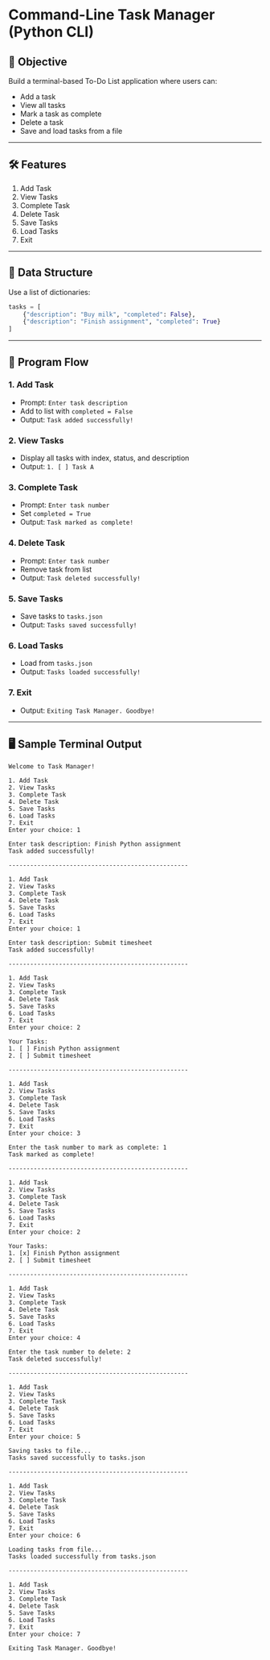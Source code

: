 
# Command-Line Task Manager (Python CLI)

## 🎯 Objective
Build a terminal-based To-Do List application where users can:
- Add a task
- View all tasks
- Mark a task as complete
- Delete a task
- Save and load tasks from a file

---

## 🛠️ Features
1. Add Task  
2. View Tasks  
3. Complete Task  
4. Delete Task  
5. Save Tasks  
6. Load Tasks  
7. Exit  

---

## 🧱 Data Structure
Use a list of dictionaries:
```python
tasks = [
    {"description": "Buy milk", "completed": False},
    {"description": "Finish assignment", "completed": True}
]
```

---

## 🔄 Program Flow

### 1. Add Task
- Prompt: `Enter task description`
- Add to list with `completed = False`
- Output: `Task added successfully!`

### 2. View Tasks
- Display all tasks with index, status, and description
- Output: `1. [ ] Task A`

### 3. Complete Task
- Prompt: `Enter task number`
- Set `completed = True`
- Output: `Task marked as complete!`

### 4. Delete Task
- Prompt: `Enter task number`
- Remove task from list
- Output: `Task deleted successfully!`

### 5. Save Tasks
- Save tasks to `tasks.json`
- Output: `Tasks saved successfully!`

### 6. Load Tasks
- Load from `tasks.json`
- Output: `Tasks loaded successfully!`

### 7. Exit
- Output: `Exiting Task Manager. Goodbye!`

---

## 🖥️ Sample Terminal Output
```
Welcome to Task Manager!

1. Add Task
2. View Tasks
3. Complete Task
4. Delete Task
5. Save Tasks
6. Load Tasks
7. Exit
Enter your choice: 1

Enter task description: Finish Python assignment
Task added successfully!

--------------------------------------------------

1. Add Task
2. View Tasks
3. Complete Task
4. Delete Task
5. Save Tasks
6. Load Tasks
7. Exit
Enter your choice: 1

Enter task description: Submit timesheet
Task added successfully!

--------------------------------------------------

1. Add Task
2. View Tasks
3. Complete Task
4. Delete Task
5. Save Tasks
6. Load Tasks
7. Exit
Enter your choice: 2

Your Tasks:
1. [ ] Finish Python assignment
2. [ ] Submit timesheet

--------------------------------------------------

1. Add Task
2. View Tasks
3. Complete Task
4. Delete Task
5. Save Tasks
6. Load Tasks
7. Exit
Enter your choice: 3

Enter the task number to mark as complete: 1
Task marked as complete!

--------------------------------------------------

1. Add Task
2. View Tasks
3. Complete Task
4. Delete Task
5. Save Tasks
6. Load Tasks
7. Exit
Enter your choice: 2

Your Tasks:
1. [x] Finish Python assignment
2. [ ] Submit timesheet

--------------------------------------------------

1. Add Task
2. View Tasks
3. Complete Task
4. Delete Task
5. Save Tasks
6. Load Tasks
7. Exit
Enter your choice: 4

Enter the task number to delete: 2
Task deleted successfully!

--------------------------------------------------

1. Add Task
2. View Tasks
3. Complete Task
4. Delete Task
5. Save Tasks
6. Load Tasks
7. Exit
Enter your choice: 5

Saving tasks to file...
Tasks saved successfully to tasks.json

--------------------------------------------------

1. Add Task
2. View Tasks
3. Complete Task
4. Delete Task
5. Save Tasks
6. Load Tasks
7. Exit
Enter your choice: 6

Loading tasks from file...
Tasks loaded successfully from tasks.json

--------------------------------------------------

1. Add Task
2. View Tasks
3. Complete Task
4. Delete Task
5. Save Tasks
6. Load Tasks
7. Exit
Enter your choice: 7

Exiting Task Manager. Goodbye!
```

